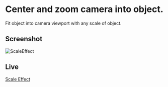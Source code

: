 # Center and zoom camera into object.

Fit object into camera viewport with any scale of object.

## Screenshot

![ScaleEffect](../../assets/image/fit-camera.png)

## Live

[Scale Effect](https://scale-effect.netlify.app/)
